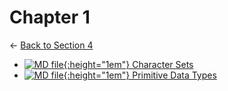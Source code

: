 # Chapter 1

← [Back to Section 4](..)

- [![MD file](https://img.icons8.com/windows/512/4a90e2/regular-document.png){:height="1em"} Character Sets](character_sets.html)
- [![MD file](https://img.icons8.com/windows/512/4a90e2/regular-document.png){:height="1em"} Primitive Data Types](primitive_data_types.html)
